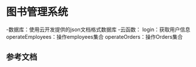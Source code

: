 # 图书管理系统



-数据库：使用云开发提供的json文档格式数据库
-云函数：
login：获取用户信息
operateEmployees：操作employees集合
operateOrders：操作Orders集合



## 参考文档



